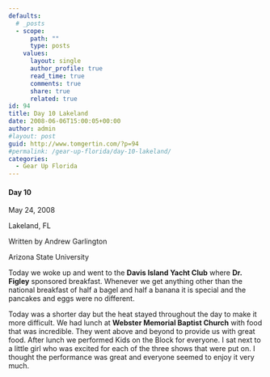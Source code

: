 ```yaml
---
defaults:
  # _posts
  - scope:
      path: ""
      type: posts
    values:
      layout: single
      author_profile: true
      read_time: true
      comments: true
      share: true
      related: true
id: 94
title: Day 10 Lakeland
date: 2008-06-06T15:00:05+00:00
author: admin
#layout: post
guid: http://www.tomgertin.com/?p=94
#permalink: /gear-up-florida/day-10-lakeland/
categories:
  - Gear Up Florida
---
```

#### Day 10
  
May 24, 2008
  
Lakeland, FL
  
Written by Andrew Garlington
  
Arizona State University

Today we woke up and went to the **Davis Island Yacht Club** where **Dr. Figley** sponsored breakfast. Whenever we get anything other than the national breakfast of half a bagel and half a banana it is special and the pancakes and eggs were no different.

Today was a shorter day but the heat stayed throughout the day to make it more difficult. We had lunch at **Webster Memorial Baptist Church** with food that was incredible. They went above and beyond to provide us with great food. After lunch we performed Kids on the Block for everyone. I sat next to a little girl who was excited for each of the three shows that were put on. I thought the performance was great and everyone seemed to enjoy it very much.
